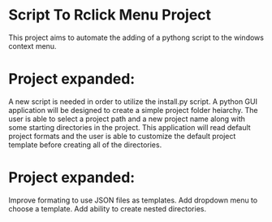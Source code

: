 # Script To Rclick Menu Project

This project aims to automate the adding of a pythong script to the windows context menu.

# Project expanded:

A new script is needed in order to utilize the install.py script. A python GUI application will be designed to create a simple project folder heiarchy. The user is able to select a project path and a new project name along with some starting directories in the project. This application will read default project formats and the user is able to customize the default project template before creating all of the directories.

# Project expanded:

Improve formating to use JSON files as templates. Add dropdown menu to choose a template. Add ability to create nested directories.
